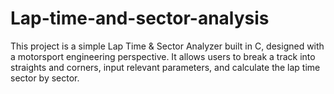 # Lap-time-and-sector-analysis
This project is a simple Lap Time &amp; Sector Analyzer built in C, designed with a motorsport engineering perspective. It allows users to break a track into straights and corners, input relevant parameters, and calculate the lap time sector by sector. 
